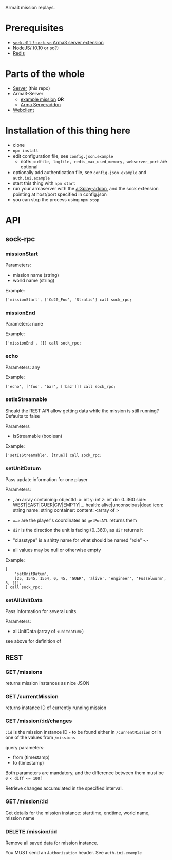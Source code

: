 Arma3 mission replays.

# Prerequisites

* [`sock.dll` / `sock.so` Arma3 server extension](https://bitbucket.org/micovery/sock.dll)
* [NodeJS](https://nodejs.org)/ (0.10 or so?)
* [Redis](http://redis.io/)

# Parts of the whole

* [Server](https://github.com/gruppe-adler/ar3play-server) (this repo)
* Arma3-Server
	* [example mission](https://github.com/gruppe-adler/ar3play-examplemission) **OR**
	* [Arma Serveraddon](https://github.com/gruppe-adler/ar3play-addon)
* [Webclient](https://github.com/gruppe-adler/ar3play-web)

# Installation of this thing here

* clone
* `npm install`
* edit configuration file, see `config.json.example`
	* note: `pidfile, logfile, redis_max_used_memory, webserver_port` are optional
* optionally add authentication file, see `config.json.example` and `auth.ini.example`
* start this thing with `npm start`
* run your armaserver with the [ar3play-addon]((https://github.com/gruppe-adler/ar3play-addon)), and the sock extension pointing at host/port specified in config.json
* you can stop the process using `npm stop`

# API

## sock-rpc

### missionStart

Parameters:
* mission name (string)
* world name (string)

Example:

`['missionStart', ['Co20_Foo', 'Stratis'] call sock_rpc;`

### missionEnd

Parameters: none

Example:

`['missionEnd', []] call sock_rpc;`

### echo

Parameters: any

Example:

`['echo', ['foo', 'bar', ['baz']]] call sock_rpc;`

### setIsStreamable

Should the REST API allow getting data while the mission is still running? Defaults to false

Parameters
* isStreamable (boolean)

Example:

`['setIsStreamable', [true]] call sock_rpc;`

### setUnitDatum

Pass update information for one player

Parameters:

* <unitdatum>, an array containing:
	objectId: <objectId>
	x: int
	y: int
	z: int
	dir: 0..360
	side: WEST|EAST|GUER|CIV|EMPTY|...
	health: alive|unconscious|dead
	icon: string
	name: string
	container: <objectId>
	content: <array of <objectId>>


* `x…z` are the player's coordinates as `getPosATL` returns them
* `dir` is the direction the unit is facing (0..360), as `dir` returns it
* "classtype" is a shitty name for what should be named "role" -.-
* all values may be null or otherwise empty

Example:

```
[
	'setUnitDatum',
	[25, 1545, 1554, 0, 45, 'GUER', 'alive', 'engineer', 'Fusselwurm', 3, []],
] call sock_rpc;
```

### setAllUnitData

Pass information for several units.

Parameters:
* allUnitData (array of `<unitdatum>`)

see above for definition of <unitdatum>

## REST

### GET /missions

returns mission instances as nice JSON

### GET /currentMission

returns instance ID of currently running mission

### GET /mission/:id/changes

`:id` is the mission instance ID - to be found either in `/currentMission` or in one of the values from `/missions`

query parameters:
* from (timestamp)
* to (timestamp)

Both parameters are mandatory, and the difference between them must be `0 < diff <= 100` !

Retrieve changes accumulated in the specified interval.

### GET /mission/:id

Get details for the mission instance: starttime, endtime, world name, mission name

### DELETE /mission/:id

Remove all saved data for mission instance.

You MUST send an `Authorization` header. See `auth.ini.example`
